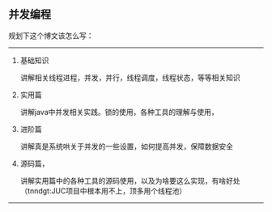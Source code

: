 ## 并发编程
规划下这个博文该怎么写：



------



1. 基础知识

   讲解相关线程进程，并发，并行，线程调度，线程状态，等等相关知识

2. 实用篇

   讲解java中并发相关实践。锁的使用，各种工具的理解与使用，

3. 进阶篇

   讲解真是系统哄关于并发的一些设置，如何提高并发，保障数据安全

4. 源码篇，

   讲解实用篇中的各种工具的源码使用，以及为啥要这么实现，有啥好处（tnndgt:JUC项目中根本用不上，顶多用个线程池）





------






